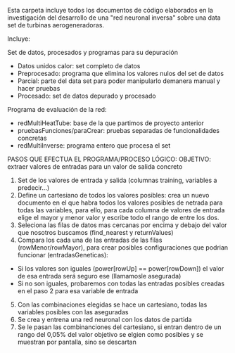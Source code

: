 Esta carpeta incluye todos los documentos de código elaborados en la investigación del desarrollo de una "red neuronal inversa" sobre una data set de turbinas aerogeneradoras. 

Incluye:

Set de datos, procesados y programas para su depuración
- Datos unidos calor: set completo de datos
- Preprocesado: programa que elimina los valores nulos del set de datos
- Parcial: parte del data set para poder manipularlo demanera manual y hacer pruebas
- Procesado: set de datos depurado y procesado

Programa de evaluación de la red: 
- redMultiHeatTube: base de la que partimos de proyecto anterior
- pruebasFunciones/paraCrear: pruebas separadas de funcionalidades concretas
- redMultiInverse: programa entero que procesa el set

PASOS QUE EFECTUA EL PROGRAMA/PROCESO LÓGICO: 
OBJETIVO: extraer valores de entradas para un valor de salida concreto
1. Set de los valores de entrada y salida (columnas training, variables a predecir...)
2. Define un cartesiano de todos los valores posibles: crea un nuevo documento en el que habra todos los valores posibles de netrada para todas las variables, para ello, para cada columna de valores de entrada elige
   el mayor y menor valor y escribe todo el rango de entre los dos.
3. Seleciona las filas de datos mas cercanas por encima y debajo del valor que nosotros buscamos (find_nearest y returnValues)
4. Compara los cada una de las entradas de las filas (rowMenor/rowMayor), para crear posibles configuraciones que podrian funcionar (entradasGeneticas):
 - Si los valores son iguales (power[rowUp] == power[rowDown]) el valor de esa entrada será seguro ese (llamamosle asegurada)
 - Si no son iguales, probaremos con todas las entradas posibles creadas en el paso 2 para esa variable de entrada
5. Con las combinaciones elegidas se hace un cartesiano, todas las variables posibles con las aseguradas
6. Se crea y entrena una red neuronal con los datos de partida
7. Se le pasan las combinanciones del cartesiano, si entran dentro de un rango del 0,05% del valor objetivo se elgien como posibles y se muestran por pantalla, sino se descartan
